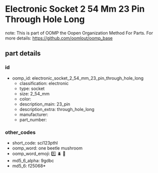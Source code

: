 # Electronic Socket 2 54 Mm 23 Pin Through Hole Long  

note: This is part of OOMP the Oopen Organization Method For Parts. For more details: https://github.com/oomlout/oomp_base

##  part details





### id
* oomp_id: electronic_socket_2_54_mm_23_pin_through_hole_long
  * classification: electronic
  * type: socket
  * size: 2_54_mm
  * color: 
  * description_main: 23_pin
  * description_extra: through_hole_long
  * manufacturer: 
  * part_number: 

### other_codes
* short_code: sci123pthl
* oomp_word: one beetle mushroom
* oomp_word_emoji: :one: :beetle: :mushroom:
* md5_6_alpha: 9gdbc
* md5_6: f25068* 